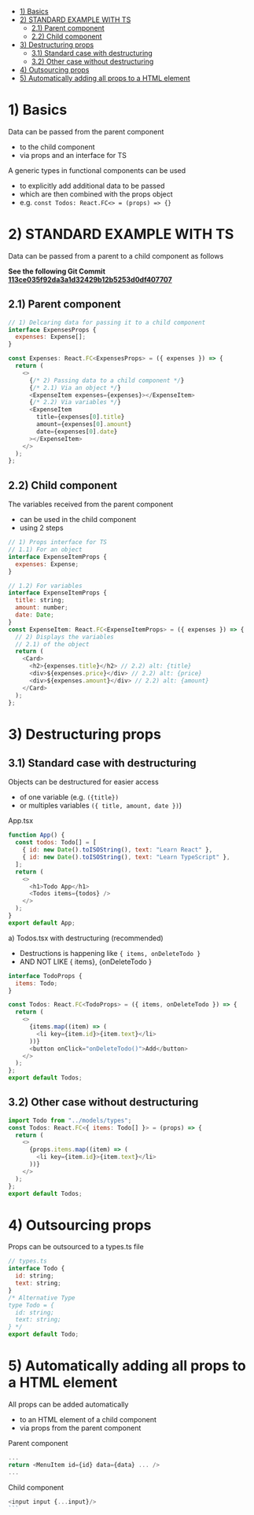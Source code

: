 - [1) Basics](#1-basics)
- [2) STANDARD EXAMPLE WITH TS](#2-standard-example-with-ts)
  - [2.1) Parent component](#21-parent-component)
  - [2.2) Child component](#22-child-component)
- [3) Destructuring props](#3-destructuring-props)
  - [3.1) Standard case with destructuring](#31-standard-case-with-destructuring)
  - [3.2) Other case without destructuring](#32-other-case-without-destructuring)
- [4) Outsourcing props](#4-outsourcing-props)
- [5) Automatically adding all props to a HTML element](#5-automatically-adding-all-props-to-a-html-element)

# 1) Basics

Data can be passed from the parent component

- to the child component
- via props and an interface for TS

A generic types in functional components can be used

- to explicitly add additional data to be passed
- which are then combined with the props object
- e.g. `const Todos: React.FC<> = (props) => {}`

# 2) STANDARD EXAMPLE WITH TS

Data can be passed from a parent to a child component as follows

**See the following Git Commit [113ce035f92da3a1d32429b12b5253d0df407707](https://github.com/johannesstroebele91/React-Library/commit/113ce035f92da3a1d32429b12b5253d0df407707)**

## 2.1) Parent component

```javascript
// 1) Delcaring data for passing it to a child component
interface ExpensesProps {
  expenses: Expense[];
}

const Expenses: React.FC<ExpensesProps> = ({ expenses }) => {
  return (
    <>
      {/* 2) Passing data to a child component */}
      {/* 2.1) Via an object */}
      <ExpenseItem expenses={expenses}></ExpenseItem>
      {/* 2.2) Via variables */}
      <ExpenseItem
        title={expenses[0].title}
        amount={expenses[0].amount}
        date={expenses[0].date}
      ></ExpenseItem>
    </>
  );
};
```

## 2.2) Child component

The variables received from the parent component

- can be used in the child component
- using 2 steps

```javascript
// 1) Props interface for TS
// 1.1) For an object
interface ExpenseItemProps {
  expenses: Expense;
}

// 1.2) For variables
interface ExpenseItemProps {
  title: string;
  amount: number;
  date: Date;
}
const ExpenseItem: React.FC<ExpenseItemProps> = ({ expenses }) => {
  // 2) Displays the variables
  // 2.1) of the object
  return (
    <Card>
      <h2>{expenses.title}</h2> // 2.2) alt: {title}
      <div>${expenses.price}</div> // 2.2) alt: {price}
      <div>${expenses.amount}</div> // 2.2) alt: {amount}
    </Card>
  );
};
```

# 3) Destructuring props

## 3.1) Standard case with destructuring

Objects can be destructured for easier access

- of one variable (e.g. `({title})`
- or multiples variables `({ title, amount, date })`)

App.tsx

```javascript
function App() {
  const todos: Todo[] = [
    { id: new Date().toISOString(), text: "Learn React" },
    { id: new Date().toISOString(), text: "Learn TypeScript" },
  ];
  return (
    <>
      <h1>Todo App</h1>
      <Todos items={todos} />
    </>
  );
}
export default App;
```

a) Todos.tsx with destructuring (recommended)

- Destructions is happening like `{ items, onDeleteTodo }`
- AND NOT LIKE { items}, {onDeleteTodo }

```javascript
interface TodoProps {
  items: Todo;
}

const Todos: React.FC<TodoProps> = ({ items, onDeleteTodo }) => {
  return (
    <>
      {items.map((item) => (
        <li key={item.id}>{item.text}</li>
      ))}
      <button onClick="onDeleteTodo()">Add</button>
    </>
  );
};
export default Todos;
```

## 3.2) Other case without destructuring

```javascript
import Todo from "../models/types";
const Todos: React.FC<{ items: Todo[] }> = (props) => {
  return (
    <>
      {props.items.map((item) => (
        <li key={item.id}>{item.text}</li>
      ))}
    </>
  );
};
export default Todos;
```

# 4) Outsourcing props

Props can be outsourced to a types.ts file

```javascript
// types.ts
interface Todo {
  id: string;
  text: string;
}
/* Alternative Type
type Todo = {
  id: string;
  text: string;
} */
export default Todo;
```

# 5) Automatically adding all props to a HTML element

All props can be added automatically

- to an HTML element of a child component
- via props from the parent component

Parent component

```javascript
...
return <MenuItem id={id} data={data} ... />
...
```

Child component

````javascript
<input input {...input}/>
```
````
